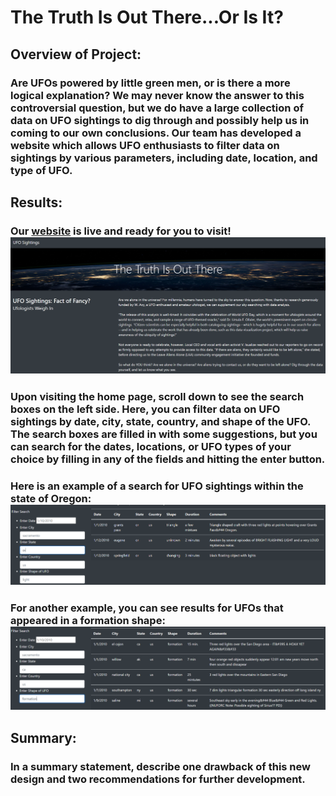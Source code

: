 # **The Truth Is Out There...Or Is It?**
## **Overview of Project:**
### Are UFOs powered by little green men, or is there a more logical explanation? We may never know the answer to this controversial question, but we do have a large collection of data on UFO sightings to dig through and possibly help us in coming to our own conclusions. Our team has developed a website which allows UFO enthusiasts to filter data on sightings by various parameters, including date, location, and type of UFO. 
## **Results:**
### Our [website](https://elissewright.github.io/UFOs/) is live and ready for you to visit! ![Home Page](https://github.com/elissewright/UFOs/blob/main/website.png)
### Upon visiting the home page, scroll down to see the search boxes on the left side. Here, you can filter data on UFO sightings by date, city, state, country, and shape of the UFO. The search boxes are filled in with some suggestions, but you can search for the dates, locations, or UFO types of your choice by filling in any of the fields and hitting the enter button. 
### Here is an example of a search for UFO sightings within the state of Oregon: ![Oregon Sightings](https://github.com/elissewright/UFOs/blob/main/oregon_search.png)
### For another example, you can see results for UFOs that appeared in a formation shape: ![Formation Sightings](https://github.com/elissewright/UFOs/blob/main/formation.png)
## **Summary:**
### In a summary statement, describe one drawback of this new design and two recommendations for further development.
